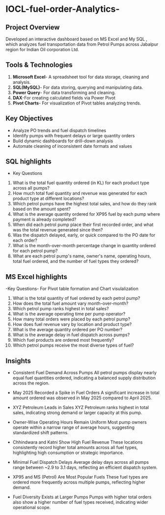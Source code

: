 # IOCL-fuel-order-Analytics-
## Project Overview 
Developed an interactive dashboard based on MS Excel and My SQL , which analyzes fuel transportation data from Petrol Pumps across Jabalpur
region for Indian Oil corporation Ltd. 

## Tools & Technologies 
1. **Microsoft Excel**- A spreadsheet tool for data storage, cleaning and analysis.
2. **SQL(MySQL)**- For data storing, querying and manipulating data.
3. **Power Query**- For data transforming and cleaning.
4. **DAX**-For creating calculated fields via Power Pivot
5. **Pivot Charts**- For visualization of Pivot tables analyzing trends. 


## Key Objectives

- Analyze PO trends and fuel dispatch timelines
- Identify pumps with frequent delays or large quantity orders
- Build dynamic dashboards for drill-down analysis
- Automate cleaning of inconsistent date formats and values

## SQL highlights

- Key Questions
1. What is the total fuel quantity ordered (in KL) for each product type across all pumps?
2. How much total fuel quantity and revenue was generated for each product type at different locations?
3. Which petrol pumps have the highest total sales, and how do they rank based on the amount spent?
4. What is the average quantity ordered for XP95 fuel by each pump where payment is already completed?
5. When did each petrol pump place their first recorded order, and what was the total revenue generated since then?
6. Was the dispatch delayed, early, or quick compared to the PO date for each order?
7. What is the month-over-month percentage change in quantity ordered for each petrol pump?
8. What are each petrol pump's name, owner's name, operating hours, total fuel ordered, and the number of fuel types they ordered?

## MS Excel highlights 

-Key Questions- For Pivot table formation and Chart visulalization 

1. What is the total quantity of fuel ordered by each petrol pump?
2. How does the total fuel amount vary month-over-month?
3. Which petrol pump ranks highest in total sales?
4. What is the average operating time per pump operator?
5. How many total orders were placed by each petrol pump?
6. How does fuel revenue vary by location and product type?
7. What is the average quantity ordered per PO number?
8. What is the average delay in fuel dispatch across pumps?
9. Which fuel products are ordered most frequently?
10. Which petrol pumps receive the most diverse types of fuel?

## Insights 

- Consistent Fuel Demand Across Pumps
All petrol pumps display nearly equal fuel quantities ordered, indicating a balanced supply distribution across the region.

- May 2025 Recorded a Spike in Fuel Orders
A significant increase in total amount ordered was observed in May 2025 compared to April 2025.

- XYZ Petroleum Leads in Sales
XYZ Petroleum ranks highest in total sales, indicating strong demand or larger capacity at this pump.

- Owner-Wise Operating Hours Remain Uniform
Most pump owners operate within a narrow range of average hours, suggesting standardized shift patterns.

- Chhindwara and Katni Show High Fuel Revenue
These locations consistently record higher total amounts across all fuel types, highlighting high consumption or strategic importance.

- Minimal Fuel Dispatch Delays
Average delay days across all pumps range between ~2.9 to 3.1 days, reflecting an efficient dispatch system.

- XP95 and MS (Petrol) Are Most Popular Fuels
These fuel types are ordered more frequently across multiple pumps, reflecting higher demand.

- Fuel Diversity Exists at Larger Pumps
Pumps with higher total orders also show a higher number of fuel types received, indicating wider operational scope.











